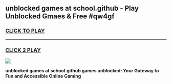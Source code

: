 
## unblocked games at school.github - Play Unblocked Gmaes & Free #qw4gf
<h3>
<a href="https://premium.freeplayer.one?title=unblocked_games_at_school.github&ref=01M">CLICK TO PLAY</a></h3>
<hr>

<h3>
<a href="https://premium.freeplayer.one?title=unblocked_games_at_school.github&ref=01M">CLICK 2 PLAY</a>
  
</h3>

<a href="https://premium.freeplayer.one?title=unblocked_games_at_school.github&ref=01M"><img src="https://clearcache.store/games.png"></a>


**unblocked games at school.github games unblocked: Your Gateway to Fun and Accessible Online Gaming**
